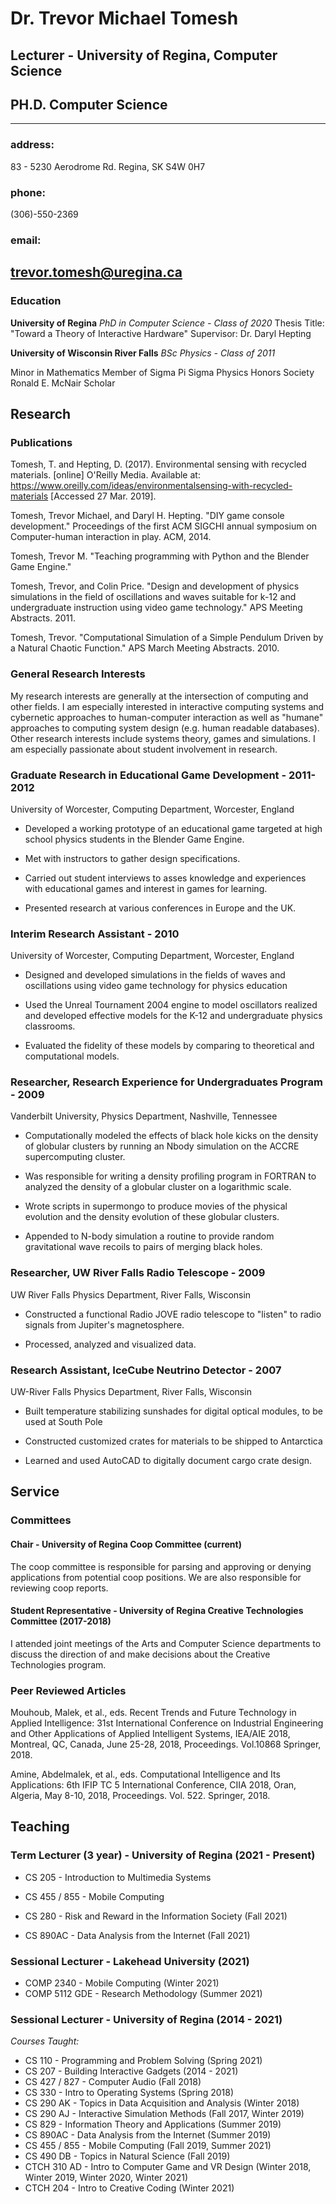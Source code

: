 # Dr. Trevor Michael Tomesh 
## Lecturer - University of Regina, Computer Science
## PH.D. Computer Science
---
### address:
83 - 5230 Aerodrome Rd. 
Regina, SK S4W 0H7

### phone:
(306)-550-2369

### email:
trevor.tomesh@uregina.ca
---

### Education

**University of Regina**
*PhD in Computer Science - Class of 2020*
Thesis Title: "Toward a Theory of Interactive Hardware"
Supervisor: Dr. Daryl Hepting

**University of Wisconsin River Falls**
*BSc Physics - Class of 2011*

Minor in Mathematics
Member of Sigma Pi Sigma Physics Honors Society
Ronald E. McNair Scholar

## Research

### Publications

Tomesh, T. and Hepting, D. (2017). Environmental sensing with recycled
materials. \[online\] O'Reilly Media. Available at:
https://www.oreilly.com/ideas/environmentalsensing-with-recycled-materials
\[Accessed 27 Mar. 2019\].

Tomesh, Trevor Michael, and Daryl H. Hepting. "DIY game console
development." Proceedings of the first ACM SIGCHI annual symposium on
Computer-human interaction in play. ACM, 2014.

Tomesh, Trevor M. "Teaching programming with Python and the Blender Game
Engine."

Tomesh, Trevor, and Colin Price. "Design and development of physics
simulations in the field of oscillations and waves suitable for k-12 and
undergraduate instruction using video game technology." APS Meeting
Abstracts. 2011.

Tomesh, Trevor. "Computational Simulation of a Simple Pendulum Driven by
a Natural Chaotic Function." APS March Meeting Abstracts. 2010.

### General Research Interests

My research interests are generally at the intersection of computing and other fields. I am especially interested in interactive computing systems and cybernetic approaches to human-computer interaction as well as "humane" approaches to computing system design (e.g. human readable databases). Other research interests include systems theory, games and simulations. I am especially passionate about student involvement in research.


### Graduate Research in Educational Game Development - 2011-2012 

University of Worcester, Computing Department, Worcester, England

-   Developed a working prototype of an educational game targeted at
    high school physics students in the Blender Game Engine.

-   Met with instructors to gather design specifications.

-   Carried out student interviews to asses knowledge and experiences
    with educational games and interest in games for learning.

-   Presented research at various conferences in Europe and the UK.


### Interim Research Assistant - 2010

University of Worcester, Computing Department, Worcester, England

-   Designed and developed simulations in the fields of waves and
    oscillations using video game technology for physics education

-   Used the Unreal Tournament 2004 engine to model oscillators realized
    and developed effective models for the K-12 and undergraduate
    physics classrooms.

-   Evaluated the fidelity of these models by comparing to theoretical
    and computational models.


### Researcher, Research Experience for Undergraduates Program - 2009 

Vanderbilt University, Physics Department, Nashville, Tennessee

-   Computationally modeled the effects of black hole kicks on the
    density of globular clusters by running an Nbody simulation on the
    ACCRE supercomputing cluster.

-   Was responsible for writing a density profiling program in FORTRAN
    to analyzed the density of a globular cluster on a logarithmic
    scale.

-   Wrote scripts in supermongo to produce movies of the physical
    evolution and the density evolution of these globular clusters.

-   Appended to N-body simulation a routine to provide random
    gravitational wave recoils to pairs of merging black holes.


### Researcher, UW River Falls Radio Telescope - 2009 

UW River Falls Physics Department, River Falls, Wisconsin

-   Constructed a functional Radio JOVE radio telescope to \"listen\" to
    radio signals from Jupiter's magnetosphere.

-   Processed, analyzed and visualized data.


### Research Assistant, IceCube Neutrino Detector - 2007 

UW-River Falls Physics Department, River Falls, Wisconsin

-   Built temperature stabilizing sunshades for digital optical modules,
    to be used at South Pole

-   Constructed customized crates for materials to be shipped to
    Antarctica

-   Learned and used AutoCAD to digitally document cargo crate design.


## Service

### Committees
#### Chair - University of Regina  Coop Committee (current)
The coop committee is responsible for parsing and approving or denying
applications from potential coop positions. We are also responsible for reviewing
coop reports. 

#### Student Representative - University of Regina Creative Technologies Committee (2017-2018)

I attended joint meetings of the Arts and Computer Science departments to discuss the direction of and make decisions
about the Creative Technologies program.  


### Peer Reviewed Articles

Mouhoub, Malek, et al., eds. Recent Trends and Future Technology in
Applied Intelligence: 31st International Conference on Industrial
Engineering and Other Applications of Applied Intelligent Systems,
IEA/AIE 2018, Montreal, QC, Canada, June 25-28, 2018, Proceedings. Vol.10868
Springer, 2018.

Amine, Abdelmalek, et al., eds. Computational Intelligence and Its
Applications: 6th IFIP TC 5 International Conference, CIIA 2018, Oran,
Algeria, May 8-10, 2018, Proceedings. Vol. 522. Springer, 2018.


## Teaching

### Term Lecturer (3 year) - University of Regina (2021 - Present)

- CS 205 - Introduction to Multimedia Systems

- CS 455 / 855 - Mobile Computing

- CS 280 - Risk and Reward in the Information Society (Fall 2021)

- CS 890AC - Data Analysis from the Internet (Fall 2021)

### Sessional Lecturer  - Lakehead University (2021) 
- COMP 2340 - Mobile Computing (Winter 2021)
- COMP 5112 GDE - Research Methodology (Summer 2021)

### Sessional Lecturer  - University of Regina (2014 - 2021) 

*Courses Taught:*

-   CS 110 - Programming and Problem Solving (Spring 2021)
-   CS 207 - Building Interactive Gadgets (2014 - 2021)
-   CS 427 / 827 - Computer Audio (Fall 2018)
-   CS 330 - Intro to Operating Systems (Spring 2018)
-   CS 290 AK - Topics in Data Acquisition and Analysis (Winter 2018)
-   CS 290 AJ - Interactive Simulation Methods (Fall 2017, Winter 2019)
-   CS 829 - Information Theory and Applications (Summer 2019)
-   CS 890AC - Data Analysis from the Internet (Summer 2019)
-   CS 455 / 855 - Mobile Computing (Fall 2019, Summer 2021)
-   CS 490 DB - Topics in Natural Science (Fall 2019)
-   CTCH 310 AD - Intro to Computer Game and VR Design (Winter 2018,
    Winter 2019, Winter 2020, Winter 2021)
-   CTCH 204 - Intro to Creative Coding (Winter 2021)
